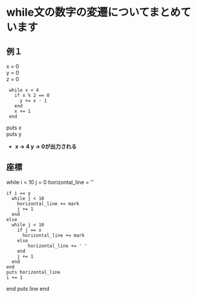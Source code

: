 # while文の数字の変遷についてまとめています

## 例１
x = 0  
y = 0  
z = 0  

     while x < 4  
       if x % 2 == 0  
         y += x - 1  
       end  
       x += 1  
     end  

puts x  
puts y  

- **x → 4 y → 0が出力される**

## 座標
while i < 10
    j = 0
    horizontal_line = ''

    if i == y
      while j < 10
        horizontal_line += mark
        j += 1
      end
    else
      while j < 10
        if j == x
          horizontal_line += mark
        else
            horizontal_line += ' '
        end 
        j += 1
      end
    end
    puts horizontal_line
    i += 1
  end
  puts line
end
